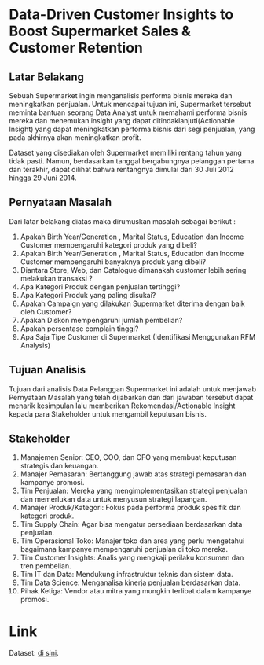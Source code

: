 # Data-Driven Customer Insights to Boost Supermarket Sales & Customer Retention 
## Latar Belakang
Sebuah Supermarket ingin menganalisis performa bisnis mereka dan meningkatkan penjualan. Untuk mencapai tujuan ini, Supermarket tersebut meminta bantuan seorang Data Analyst untuk memahami performa bisnis mereka dan menemukan insight yang dapat ditindaklanjuti(Actionable Insight) yang dapat meningkatkan performa bisnis dari segi penjualan, yang pada akhirnya akan meningkatkan profit.

Dataset yang disediakan oleh Supermarket memiliki rentang tahun yang tidak pasti. Namun, berdasarkan tanggal bergabungnya pelanggan pertama dan terakhir, dapat dilihat bahwa rentangnya dimulai dari 30 Juli 2012 hingga 29 Juni 2014.

## Pernyataan Masalah
Dari latar belakang diatas maka dirumuskan masalah sebagai berikut :
1. Apakah Birth Year/Generation , Marital Status, Education dan Income Customer mempengaruhi kategori produk yang dibeli?
2. Apakah Birth Year/Generation , Marital Status, Education dan Income Customer mempengaruhi banyaknya produk yang dibeli?
3. Diantara Store, Web, dan Catalogue dimanakah customer lebih sering melakukan transaksi ? 
4. Apa Kategori Produk dengan penjualan tertinggi?
5. Apa Kategori Produk yang paling disukai?
6. Apakah Campaign yang dilakukan Supermarket diterima dengan baik oleh Customer?
7. Apakah Diskon mempengaruhi jumlah pembelian?
8. Apakah persentase complain tinggi?
9. Apa Saja Tipe Customer di Supermarket (Identifikasi Menggunakan RFM Analysis)

## Tujuan Analisis
Tujuan dari analisis Data Pelanggan Supermarket ini adalah untuk menjawab Pernyataan Masalah yang telah dijabarkan dan dari jawaban tersebut
dapat menarik kesimpulan lalu memberikan Rekomendasi/Actionable Insight kepada para Stakeholder untuk mengambil keputusan bisnis.

## Stakeholder
1. Manajemen Senior: CEO, COO, dan CFO yang membuat keputusan strategis dan keuangan. 
2. Manajer Pemasaran: Bertanggung jawab atas strategi pemasaran dan kampanye promosi.
3. Tim Penjualan: Mereka yang mengimplementasikan strategi penjualan dan memerlukan data untuk menyusun strategi lapangan. 
4. Manajer Produk/Kategori: Fokus pada performa produk spesifik dan kategori produk. 
5. Tim Supply Chain: Agar bisa mengatur persediaan berdasarkan data penjualan. 
6. Tim Operasional Toko: Manajer toko dan area yang perlu mengetahui bagaimana kampanye mempengaruhi penjualan di toko mereka. 
7. Tim Customer Insights: Analis yang mengkaji perilaku konsumen dan tren pembelian. 
8. Tim IT dan Data: Mendukung infrastruktur teknis dan sistem data. 
9. Tim Data Science: Menganalisa kinerja penjualan berdasarkan data.
10. Pihak Ketiga: Vendor atau mitra yang mungkin terlibat dalam kampanye promosi.

# Link 
Dataset: [di sini](https://drive.google.com/drive/folders/1WodnBbuYTvsF0-6HTuQABQ0KCS31lqbK). 


    

